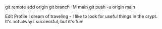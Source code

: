 git remote add origin 
git branch -M main
git push -u origin main

Edit Profile
I dream of traveling - I like to look for useful things in the crypt. It's not always successful, but it's fun!
